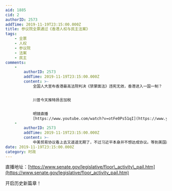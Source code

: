 ```yaml
---
aid: 1885
cid: 2
authorID: 2573
addTime: 2019-11-19T23:15:00.000Z
title: 参议院全票通过《香港人权与民主法案》
tags:
    - 全票
    - 人权
    - 参议院
    - 法案
    - 民主
comments:
    -
        authorID: 2573
        addTime: 2019-11-19T23:15:00.000Z
        content: >-
            全国人大宣布香港最高法院判决《禁蒙面法》违宪无效，香港进入一国一制？


            川普今天推特扬言加税


            明镜直播
            [https://www.youtube.com/watch?v=otFe0Ps51qI](https://www.youtube.com/watch?v=otFe0Ps51qI)
    -
        authorID: 2573
        addTime: 2019-11-19T23:15:00.000Z
        content: >-
            中美贸易协议看上去又遥遥无期了，不过习近平本身并不想达成协议。等到美国两党竞争性反共局面形成之后，贸易协议签不签对川普2020影响都不大了。
date: 2019-11-19T23:15:00.000Z
category: 时政
---
```


直播地址：[https://www.senate.gov/legislative/floor\_activity\_pail.htm](https://www.senate.gov/legislative/floor_activity_pail.htm)

开启历史新篇章！

